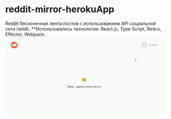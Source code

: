 # reddit-mirror-herokuApp
Reddit бесконечная лента постов с использованием API социальной сети reddit.
**Использовались технологии: React.js, Type Script, Redux, Effector, Webpack.
![image](https://github.com/Alekseyshing/reddit-mirror-herokuApp/blob/main/src/assets/images/reddit-mirror.gif)
